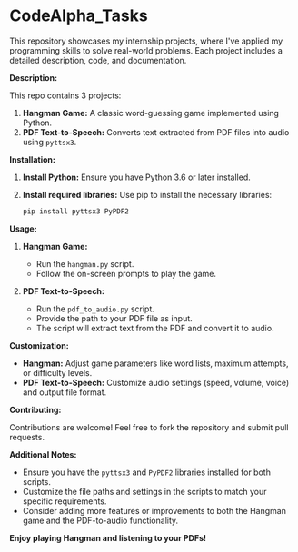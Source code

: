# CodeAlpha_Tasks 
This repository showcases my internship projects, where I've applied my programming skills to solve real-world problems. Each project includes a detailed description, code, and documentation.


**Description:**

This repo contains 3 projects:

1. **Hangman Game:** A classic word-guessing game implemented using Python.
2. **PDF Text-to-Speech:** Converts text extracted from PDF files into audio using `pyttsx3`.

**Installation:**

1. **Install Python:** Ensure you have Python 3.6 or later installed.
2. **Install required libraries:** Use pip to install the necessary libraries:

   ```bash
   pip install pyttsx3 PyPDF2
   ```

**Usage:**

1. **Hangman Game:**
   - Run the `hangman.py` script.
   - Follow the on-screen prompts to play the game.

2. **PDF Text-to-Speech:**
   - Run the `pdf_to_audio.py` script.
   - Provide the path to your PDF file as input.
   - The script will extract text from the PDF and convert it to audio.

**Customization:**

- **Hangman:** Adjust game parameters like word lists, maximum attempts, or difficulty levels.
- **PDF Text-to-Speech:** Customize audio settings (speed, volume, voice) and output file format.

**Contributing:**

Contributions are welcome! Feel free to fork the repository and submit pull requests.



**Additional Notes:**

- Ensure you have the `pyttsx3` and `PyPDF2` libraries installed for both scripts.
- Customize the file paths and settings in the scripts to match your specific requirements.
- Consider adding more features or improvements to both the Hangman game and the PDF-to-audio functionality.

**Enjoy playing Hangman and listening to your PDFs!**
